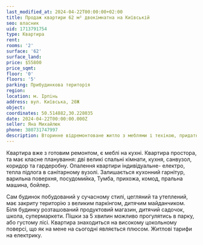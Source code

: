 ```yaml
---
last_modified_at: 2024-04-22T00:00:00+02:00
title: Продаж квартири 62 м² двокімнатна на Київській
seo: власник
uid: 1713791754
type: Квартира
rent:
rooms: '2'
surface: '62'
surface_land:
price: $55800
price_sqmt:
floor: '0'
floors: '5'
parking: Прибудинкова територія
region:
location: м. Ірпiнь
address: вул. Київська, 20Ж
object:
coordinates: 50.514882,30.228035
date: 2024-04-22T00:00:00.000Z
seller: Яна Михайлюк
phone: 380731747997
description: Вторинне відремонтоване житло з меблями і техікою, придатне і готова для проживання
---
```


Квартира вже з готовим ремонтом, є меблі на кухні. Квартира простора, та має класне планування: дві великі спальні кімнати, кухня, санвузол, коридор та гардеробну. Опалення квартири індивідуальне- електро, тепла підлога в санітарному вузолі. Залишається кухонний гарнітур, варильна поверхня, посудомийка, Тумба, прихожа, комод, пральна машина, бойлер.

Сам будинок побудований у сучасному стилі, цегляний та утеплений, має закриту територію з великим паркінгом, дитячим майданчиком. Біля будинку розташований продуктовий магазин, дитячий садочок, школа, супермаркети. Пішки за 5 хвилин можливо прогулятись в парку, або густому лісі. Квартира знаходиться на високому цокольному поверсі, що як на мене на сьогодні являється плюсом. Житлові тарифи на електрику.
